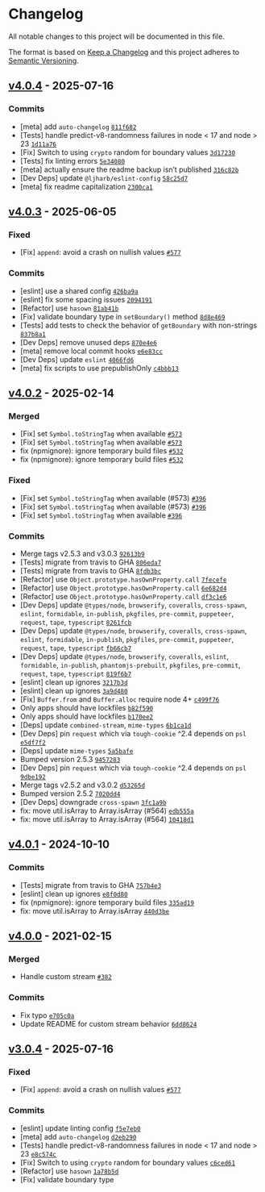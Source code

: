 # Changelog

All notable changes to this project will be documented in this file.

The format is based on [Keep a Changelog](https://keepachangelog.com/en/1.0.0/)
and this project adheres to [Semantic Versioning](https://semver.org/spec/v2.0.0.html).

## [v4.0.4](https://github.com/form-data/form-data/compare/v4.0.3...v4.0.4) - 2025-07-16

### Commits

- [meta] add `auto-changelog` [`811f682`](https://github.com/form-data/form-data/commit/811f68282fab0315209d0e2d1c44b6c32ea0d479)
- [Tests] handle predict-v8-randomness failures in node &lt; 17 and node &gt; 23 [`1d11a76`](https://github.com/form-data/form-data/commit/1d11a76434d101f22fdb26b8aef8615f28b98402)
- [Fix] Switch to using `crypto` random for boundary values [`3d17230`](https://github.com/form-data/form-data/commit/3d1723080e6577a66f17f163ecd345a21d8d0fd0)
- [Tests] fix linting errors [`5e34080`](https://github.com/form-data/form-data/commit/5e340800b5f8914213e4e0378c084aae71cfd73a)
- [meta] actually ensure the readme backup isn’t published [`316c82b`](https://github.com/form-data/form-data/commit/316c82ba93fd4985af757b771b9a1f26d3b709ef)
- [Dev Deps] update `@ljharb/eslint-config` [`58c25d7`](https://github.com/form-data/form-data/commit/58c25d76406a5b0dfdf54045cf252563f2bbda8d)
- [meta] fix readme capitalization [`2300ca1`](https://github.com/form-data/form-data/commit/2300ca19595b0ee96431e868fe2a40db79e41c61)

## [v4.0.3](https://github.com/form-data/form-data/compare/v4.0.2...v4.0.3) - 2025-06-05

### Fixed

- [Fix] `append`: avoid a crash on nullish values [`#577`](https://github.com/form-data/form-data/issues/577)

### Commits

- [eslint] use a shared config [`426ba9a`](https://github.com/form-data/form-data/commit/426ba9ac440f95d1998dac9a5cd8d738043b048f)
- [eslint] fix some spacing issues [`2094191`](https://github.com/form-data/form-data/commit/20941917f0e9487e68c564ebc3157e23609e2939)
- [Refactor] use `hasown` [`81ab41b`](https://github.com/form-data/form-data/commit/81ab41b46fdf34f5d89d7ff30b513b0925febfaa)
- [Fix] validate boundary type in `setBoundary()` method [`8d8e469`](https://github.com/form-data/form-data/commit/8d8e4693093519f7f18e3c597d1e8df8c493de9e)
- [Tests] add tests to check the behavior of `getBoundary` with non-strings [`837b8a1`](https://github.com/form-data/form-data/commit/837b8a1f7562bfb8bda74f3fc538adb7a5858995)
- [Dev Deps] remove unused deps [`870e4e6`](https://github.com/form-data/form-data/commit/870e4e665935e701bf983a051244ab928e62d58e)
- [meta] remove local commit hooks [`e6e83cc`](https://github.com/form-data/form-data/commit/e6e83ccb545a5619ed6cd04f31d5c2f655eb633e)
- [Dev Deps] update `eslint` [`4066fd6`](https://github.com/form-data/form-data/commit/4066fd6f65992b62fa324a6474a9292a4f88c916)
- [meta] fix scripts to use prepublishOnly [`c4bbb13`](https://github.com/form-data/form-data/commit/c4bbb13c0ef669916657bc129341301b1d331d75)

## [v4.0.2](https://github.com/form-data/form-data/compare/v4.0.1...v4.0.2) - 2025-02-14

### Merged

- [Fix] set `Symbol.toStringTag` when available [`#573`](https://github.com/form-data/form-data/pull/573)
- [Fix] set `Symbol.toStringTag` when available [`#573`](https://github.com/form-data/form-data/pull/573)
- fix (npmignore): ignore temporary build files [`#532`](https://github.com/form-data/form-data/pull/532)
- fix (npmignore): ignore temporary build files [`#532`](https://github.com/form-data/form-data/pull/532)

### Fixed

- [Fix] set `Symbol.toStringTag` when available (#573) [`#396`](https://github.com/form-data/form-data/issues/396)
- [Fix] set `Symbol.toStringTag` when available (#573) [`#396`](https://github.com/form-data/form-data/issues/396)
- [Fix] set `Symbol.toStringTag` when available [`#396`](https://github.com/form-data/form-data/issues/396)

### Commits

- Merge tags v2.5.3 and v3.0.3 [`92613b9`](https://github.com/form-data/form-data/commit/92613b9208556eb4ebc482fdf599fae111626fb6)
- [Tests] migrate from travis to GHA [`806eda7`](https://github.com/form-data/form-data/commit/806eda77740e6e3c67c7815afb216f2e1f187ba5)
- [Tests] migrate from travis to GHA [`8fdb3bc`](https://github.com/form-data/form-data/commit/8fdb3bc6b5d001f8909a9fca391d1d1d97ef1d79)
- [Refactor] use `Object.prototype.hasOwnProperty.call` [`7fecefe`](https://github.com/form-data/form-data/commit/7fecefe4ba8f775634aff86a698776ad95ecffb5)
- [Refactor] use `Object.prototype.hasOwnProperty.call` [`6e682d4`](https://github.com/form-data/form-data/commit/6e682d4bd41de7e80de41e3c4ee10f23fcc3dd00)
- [Refactor] use `Object.prototype.hasOwnProperty.call` [`df3c1e6`](https://github.com/form-data/form-data/commit/df3c1e6f0937f47a782dc4573756a54987f31dde)
- [Dev Deps] update `@types/node`, `browserify`, `coveralls`, `cross-spawn`, `eslint`, `formidable`, `in-publish`, `pkgfiles`, `pre-commit`, `puppeteer`, `request`, `tape`, `typescript` [`8261fcb`](https://github.com/form-data/form-data/commit/8261fcb8bf5944d30ae3bd04b91b71d6a9932ef4)
- [Dev Deps] update `@types/node`, `browserify`, `coveralls`, `cross-spawn`, `eslint`, `formidable`, `in-publish`, `pkgfiles`, `pre-commit`, `puppeteer`, `request`, `tape`, `typescript` [`fb66cb7`](https://github.com/form-data/form-data/commit/fb66cb740e29fb170eee947d4be6fdf82d6659af)
- [Dev Deps] update `@types/node`, `browserify`, `coveralls`, `eslint`, `formidable`, `in-publish`, `phantomjs-prebuilt`, `pkgfiles`, `pre-commit`, `request`, `tape`, `typescript` [`819f6b7`](https://github.com/form-data/form-data/commit/819f6b7a543306a891fca37c3a06d0ff4a734422)
- [eslint] clean up ignores [`3217b3d`](https://github.com/form-data/form-data/commit/3217b3ded8e382e51171d5c74c6038a21cc54440)
- [eslint] clean up ignores [`3a9d480`](https://github.com/form-data/form-data/commit/3a9d480232dbcbc07260ad84c3da4975d9a3ae9e)
- [Fix] `Buffer.from` and `Buffer.alloc` require node 4+ [`c499f76`](https://github.com/form-data/form-data/commit/c499f76f1faac1ddbf210c45217038e4c1e02337)
- Only apps should have lockfiles [`b82f590`](https://github.com/form-data/form-data/commit/b82f59093cdbadb4b7ec0922d33ae7ab048b82ff)
- Only apps should have lockfiles [`b170ee2`](https://github.com/form-data/form-data/commit/b170ee2b22b4c695c363b811c0c553d2fb1bbd79)
- [Deps] update `combined-stream`, `mime-types` [`6b1ca1d`](https://github.com/form-data/form-data/commit/6b1ca1dc7362a1b1c3a99a885516cca4b7eb817f)
- [Dev Deps] pin `request` which via `tough-cookie` ^2.4 depends on `psl` [`e5df7f2`](https://github.com/form-data/form-data/commit/e5df7f24383342264bd73dee3274818a40d04065)
- [Deps] update `mime-types` [`5a5bafe`](https://github.com/form-data/form-data/commit/5a5bafee894fead10da49e1fa2b084e17f2e1034)
- Bumped version 2.5.3 [`9457283`](https://github.com/form-data/form-data/commit/9457283e1dce6122adc908fdd7442cfc54cabe7a)
- [Dev Deps] pin `request` which via `tough-cookie` ^2.4 depends on `psl` [`9dbe192`](https://github.com/form-data/form-data/commit/9dbe192be3db215eac4d9c0b980470a5c2c030c6)
- Merge tags v2.5.2 and v3.0.2 [`d53265d`](https://github.com/form-data/form-data/commit/d53265d86c5153f535ec68eb107548b1b2883576)
- Bumped version  2.5.2 [`7020dd4`](https://github.com/form-data/form-data/commit/7020dd4c1260370abc40e86e3dfe49c5d576fbda)
- [Dev Deps] downgrade `cross-spawn` [`3fc1a9b`](https://github.com/form-data/form-data/commit/3fc1a9b62ddf1fe77a2bd6bd3476e4c0a9e01a88)
- fix: move util.isArray to Array.isArray (#564) [`edb555a`](https://github.com/form-data/form-data/commit/edb555a811f6f7e4668db4831551cf41c1de1cac)
- fix: move util.isArray to Array.isArray (#564) [`10418d1`](https://github.com/form-data/form-data/commit/10418d1fe4b0d65fe020eafe3911feb5ad5e2bd6)

## [v4.0.1](https://github.com/form-data/form-data/compare/v4.0.0...v4.0.1) - 2024-10-10

### Commits

- [Tests] migrate from travis to GHA [`757b4e3`](https://github.com/form-data/form-data/commit/757b4e32e95726aec9bdcc771fb5a3b564d88034)
- [eslint] clean up ignores [`e8f0d80`](https://github.com/form-data/form-data/commit/e8f0d80cd7cd424d1488532621ec40a33218b30b)
- fix (npmignore): ignore temporary build files [`335ad19`](https://github.com/form-data/form-data/commit/335ad19c6e17dc2d7298ffe0e9b37ba63600e94b)
- fix: move util.isArray to Array.isArray [`440d3be`](https://github.com/form-data/form-data/commit/440d3bed752ac2f9213b4c2229dbccefe140e5fa)

## [v4.0.0](https://github.com/form-data/form-data/compare/v3.0.4...v4.0.0) - 2021-02-15

### Merged

- Handle custom stream [`#382`](https://github.com/form-data/form-data/pull/382)

### Commits

- Fix typo [`e705c0a`](https://github.com/form-data/form-data/commit/e705c0a1fdaf90d21501f56460b93e43a18bd435)
- Update README for custom stream behavior [`6dd8624`](https://github.com/form-data/form-data/commit/6dd8624b2999e32768d62752c9aae5845a803b0d)

## [v3.0.4](https://github.com/form-data/form-data/compare/v3.0.3...v3.0.4) - 2025-07-16

### Fixed

- [Fix] `append`: avoid a crash on nullish values [`#577`](https://github.com/form-data/form-data/issues/577)

### Commits

- [eslint] update linting config [`f5e7eb0`](https://github.com/form-data/form-data/commit/f5e7eb024bc3fc7e2074ff80f143a4f4cbc1dbda)
- [meta] add `auto-changelog` [`d2eb290`](https://github.com/form-data/form-data/commit/d2eb290a3e47ed5bcad7020d027daa15b3cf5ef5)
- [Tests] handle predict-v8-randomness failures in node &lt; 17 and node &gt; 23 [`e8c574c`](https://github.com/form-data/form-data/commit/e8c574cb07ff3a0de2ecc0912d783ef22e190c1f)
- [Fix] Switch to using `crypto` random for boundary values [`c6ced61`](https://github.com/form-data/form-data/commit/c6ced61d4fae8f617ee2fd692133ed87baa5d0fd)
- [Refactor] use `hasown` [`1a78b5d`](https://github.com/form-data/form-data/commit/1a78b5dd05e508d67e97764d812ac7c6d92ea88d)
- [Fix] validate boundary type 